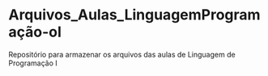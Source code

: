 # Arquivos_Aulas_LinguagemProgramação-oI
Repositório para armazenar os arquivos das aulas de Linguagem de Programação I
